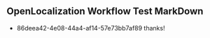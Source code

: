 ## OpenLocalization Workflow Test MarkDown
* 86deea42-4e08-44a4-af14-57e73bb7af89 thanks!

<!--HONumber=Jul16_HO2-->



